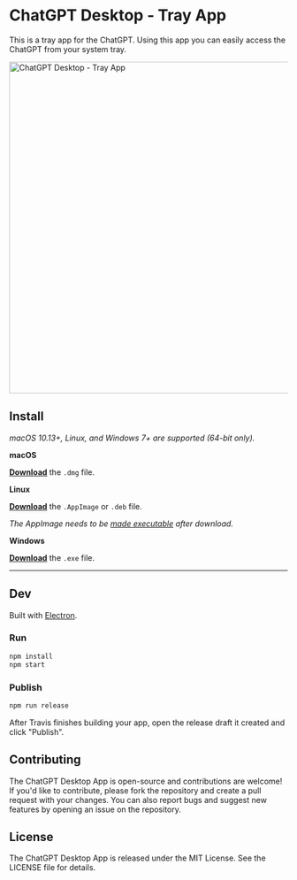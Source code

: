 # ChatGPT Desktop - Tray App

This is a tray app for the ChatGPT. Using this app you can easily access the ChatGPT from your system tray.

<img src="https://i.imgur.com/2hT08rk.png" alt="ChatGPT Desktop - Tray App" height="600px">


## Install

*macOS 10.13+, Linux, and Windows 7+ are supported (64-bit only).*

**macOS**

[**Download**](https://github.com/user/repo/releases/latest) the `.dmg` file.

**Linux**

[**Download**](https://github.com/user/repo/releases/latest) the `.AppImage` or `.deb` file.

*The AppImage needs to be [made executable](http://discourse.appimage.org/t/how-to-make-an-appimage-executable/80) after download.*

**Windows**

[**Download**](https://github.com/user/repo/releases/latest) the `.exe` file.

---

## Dev

Built with [Electron](https://electronjs.org).

### Run

```sh
npm install
npm start
```

### Publish

```sh
npm run release
```

After Travis finishes building your app, open the release draft it created and click "Publish".


## Contributing
The ChatGPT Desktop App is open-source and contributions are welcome! If you'd like to contribute, please fork the repository and create a pull request with your changes. You can also report bugs and suggest new features by opening an issue on the repository.

## License
The ChatGPT Desktop App is released under the MIT License. See the LICENSE file for details.